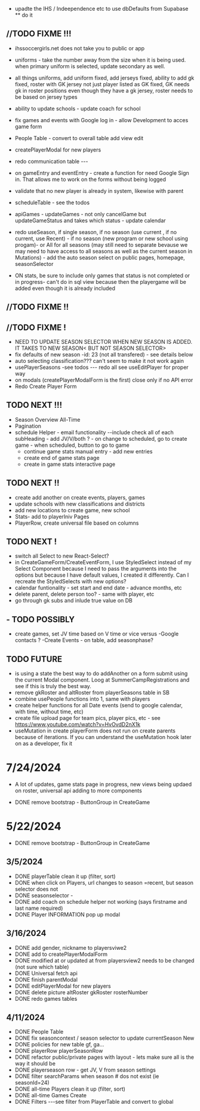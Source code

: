 - upadte the IHS / Indeependence etc to use dbDefaults from Supabase
  \*\* do it

## //TODO FIXME !!!

- ihssoccergirls.net does not take you to public or app
- uniforms - take the number away from the size when it is being used. when primary uniform is selected, update secondary as well.
- all things uniforms, add uniform fixed, add jerseys fixed, ability to add gk fixed, roster with GK jersey not just player listed as GK fixed, GK needs gk in roster positions even though they have a gk jersey, roster needs to be based on jersey types
- ability to update schools - update coach for school

- fix games and events with Google log in - allow Development to acces game form

- People Table - convert to overall table add view edit

- createPlayerModal for new players

- redo communication table ---
- on gameEntry and eventEntry - create a function for need Google Sign in. That allows me to work on the forms without being logged
- validate that no new player is already in system, likewise with parent

- scheduleTable - see the todos
- apiGames - updateGames - not only cancelGame but updateGameStatus and takes which status - update calendar
- redo useSeason, if single season, if no season (use current , if no current, use Recent) - if no season (new program or new school using progam)- or All for all seasons (may still need to separate bevause we may need to have access to all seasons as well as the current season in Mutations) - add the auto season select on public pages, homepage, seasonSelector

- ON stats, be sure to include only games that status is not completed or in progress- can't do in sql view because then the playergame will be added even though it is already included

## //TODO FIXME !!

## //TODO FIXME !

- NEED TO UPDATE SEASON SELECTOR WHEN NEW SEASON IS ADDED. IT TAKES TO NEW SEASON< BUT NOT SEASON SELECTOR>
- fix defaults of new season -id: 23 (not all transfered) - see details below
- auto selecting classification??? can't seem to make it not work again
- usePlayerSeasons -see todos --- redo all see useEditPlayer for proper way
- on modals (createPlayerModalForm is the first) close only if no API error
- Redo Create Player Form

## TODO NEXT !!!

- Season Overview All-Time
- Pagination
- schedule Helper - email functionality --include check all of each subHeading - add JV/V/both ? - on change to scheduled, go to create game - when scheduled, button to go to game
  - continue game stats manual entry - add new entries
  - create end of game stats page
  - create in game stats interactive page

## TODO NEXT !!

- create add another on create events, players, games
- update schools with new classifications and districts
- add new locations to create game, new school
- Stats- add to playerIniv Pages
- PlayerRow, create universal file based on columns

## TODO NEXT !

- switch all Select to new React-Select?
- in CreateGameForm/CreateEventForm, I use StyledSelect instead of my Select Component because I need to pass the arguments into the options but because I have default values, I created it differently. Can I recreate the StyledSelects with new options?
- calendar funtionality - set start and end date - advance months, etc
- delete parent, delete person too? - same with player, etc
- go through gk subs and inlude true value on DB

## - TODO POSSIBLY

- create games, set JV time based on V time or vice versus
  -Google contacts ?
  -Create Events - on table, add seasonphase?

## TODO FUTURE

- is using a state the best way to do addAnother on a form submit using the current Modal component. Loog at SummerCampRegistrations and see if this is truly the best way.
- remove gkRoster and altRoster from playerSeasons table in SB
- combine usePeople functions into 1, same with players
- create helper functions for all Date events (send to google calendar, with time, without time, etc)
- create file upload page for team pics, player pics, etc - see https://www.youtube.com/watch?v=HvOvdD2nX1k
- useMutation in create playerForm does not run on create parents because of iterations. If you can understand the useMutation hook later on as a developer, fix it

# 7/24/2024

- A lot of updates, game stats page in progress, new views being updaed on roster, universal api adding to more components

- DONE remove bootstrap - ButtonGroup in CreateGame

# 5/22/2024

- DONE remove bootstrap - ButtonGroup in CreateGame

## 3/5/2024

- DONE playerTable clean it up (filter, sort)
- DONE when click on Players, url changes to season =recent, but season selector does not
- DONE seasonselector -
- DONE add coach on schedule helper not working (says firstname and last name required)
- DONE Player INFORMATION pop up modal

## 3/16/2024

- DONE add gender, nickname to playersviwe2
- DONE add to createPlayerModalForm
- DONE modified at or updated at from playersview2 needs to be changed (not sure which table)
- DONE Universal fetch api
- DONE finish parentModal
- DONE editPlayerModal for new players
- DONE delete picture altRoster gkRoster rosterNumber
- DONE redo games tables

## 4/11/2024

- DONE People Table
- DONE fix seasoncontext / season selector to update currentSeason New
- DONE policies for new table gf, ga...
- DONE playerRow playerSeasonRow
- DONE refactor public/private pages with layout - lets make sure all is the way it should be
- DONE playerseason row - get JV, V from season settings
- DONE filter searchParams when season # dos not exist (ie seasonId=24)
- DONE all-time Players clean it up (filter, sort)
- DONE all-time Games Create
- DONE Filters ---see filter from PlayerTable and convert to global

##

